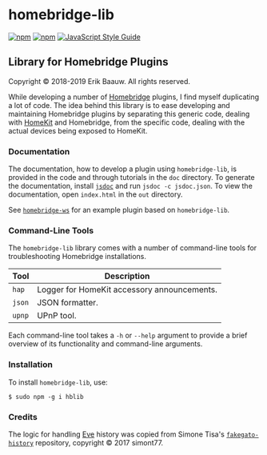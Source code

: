 # homebridge-lib
[![npm](https://img.shields.io/npm/dt/hblib.svg)](https://www.npmjs.com/package/hblib) [![npm](https://img.shields.io/npm/v/homebridge-lib.svg)](https://www.npmjs.com/package/hblib)
[![JavaScript Style Guide](https://img.shields.io/badge/code_style-standard-brightgreen.svg)](https://standardjs.com)

## Library for Homebridge Plugins
Copyright © 2018-2019 Erik Baauw. All rights reserved.

While developing a number of [Homebridge](https://github.com/nfarina/homebridge) plugins, I find myself duplicating a lot of code.
The idea behind this library is to ease developing and maintaining Homebridge plugins by separating this generic code, dealing with [HomeKit](http://www.apple.com/ios/home/) and Homebridge, from the specific code, dealing with the actual devices being exposed to HomeKit.

### Documentation
The documentation, how to develop a plugin using `homebridge-lib`, is provided in the code and through tutorials in the `doc` directory.
To generate the documentation, install [`jsdoc`](https://github.com/jsdoc3/jsdoc) and run `jsdoc -c jsdoc.json`.
To view the documentation, open `index.html` in the `out` directory.  

See [`homebridge-ws`](https://github.com/ebaauw/homebridge-ws) for an example plugin based on `homebridge-lib`.

### Command-Line Tools
The `homebridge-lib` library comes with a number of command-line tools for troubleshooting Homebridge installations.

Tool    | Description
------- | -----------
`hap`   | Logger for HomeKit accessory announcements.
`json`  | JSON formatter.
`upnp`  | UPnP tool.

Each command-line tool takes a `-h` or `--help` argument to provide a brief overview of its functionality and command-line arguments.

### Installation
To install `homebridge-lib`, use:
```
$ sudo npm -g i hblib
```

### Credits
The logic for handling [Eve](https://www.evehome.com/en/eve-app) history was copied from Simone Tisa's [`fakegato-history`](https://github.com/simont77/fakegato-history) repository, copyright © 2017 simont77.
